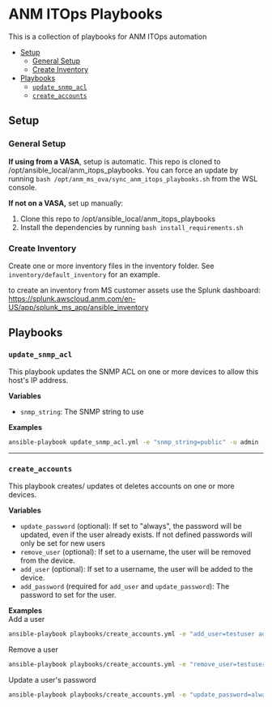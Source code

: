 # ANM ITOps Playbooks

This is a collection of playbooks for ANM ITOps automation

- [Setup](#setup)
  - [General Setup](#general-setup)
  - [Create Inventory](#create-inventory)
- [Playbooks](#playbooks)
  - [`update_snmp_acl`](#update_snmp_acl)
  - [`create_accounts`](#create_accounts)


## Setup
### General Setup
**If using from a VASA**, setup is automatic. This repo is cloned to /opt/ansible_local/anm_itops_playbooks. You can force an update by running `bash /opt/anm_ms_ova/sync_anm_itops_playbooks.sh` from the WSL console.

**If not on a VASA,** set up manually:
1. Clone this repo to /opt/ansible_local/anm_itops_playbooks
2. Install the dependencies by running `bash install_requirements.sh`


### Create Inventory
Create one or more inventory files in the inventory folder. See `inventory/default_inventory` for an example.

to create an inventory from MS customer assets use the Splunk dashboard: https://splunk.awscloud.anm.com/en-US/app/splunk_ms_app/ansible_inventory


## Playbooks
### `update_snmp_acl`
This playbook updates the SNMP ACL on one or more devices to allow this host's IP address.

**Variables**   
- `snmp_string`: The SNMP string to use

**Examples**   
```bash
ansible-playbook update_snmp_acl.yml -e "snmp_string=public" -u admin -k
```

-------------------------------------------------

### `create_accounts`
This playbook creates/ updates ot deletes accounts on one or more devices.

**Variables**   
- `update_password` (optional): If set to "always", the password will be updated, even if the user already exists. If not defined passwords will only be set for new users
- `remove_user` (optional): If set to a username, the user will be removed from the device.
- `add_user` (optional): If set to a username, the user will be added to the device.  
- `add_password` (required for `add_user` and `update_password`): The password to set for the user.
  
**Examples**   
Add a user
```bash
ansible-playbook playbooks/create_accounts.yml -e "add_user=testuser add_password=testpassword" -u admin -k
```

Remove a user
```bash
ansible-playbook playbooks/create_accounts.yml -e "remove_user=testuser" -u admin -k
```

Update a user's password
```bash
ansible-playbook playbooks/create_accounts.yml -e "update_password=always add_user=testuser add_password=testpassword" -u admin -k
```
